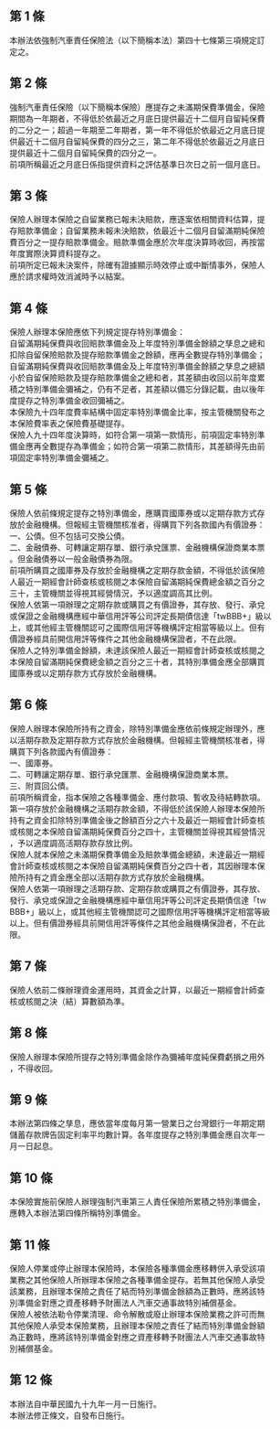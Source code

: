 第 1 條
-------
本辦法依強制汽車責任保險法（以下簡稱本法）第四十七條第三項規定訂  
定之。

第 2 條
-------
強制汽車責任保險（以下簡稱本保險）應提存之未滿期保費準備金，保險  
期間為一年期者，不得低於依最近之月底日提供最近十二個月自留純保費  
的二分之一；超過一年期至二年期者，第一年不得低於依最近之月底日提  
供最近十二個月自留純保費的四分之三，第二年不得低於依最近之月底日  
提供最近十二個月自留純保費的四分之一。  
前項所稱最近之月底日係指提供資料之評估基準日次日之前一個月底日。

第 3 條
-------
保險人辦理本保險之自留業務已報未決賠款，應逐案依相關資料估算，提  
存賠款準備金；自留業務未報未決賠款，依最近十二個月自留滿期純保險  
費百分之一提存賠款準備金。賠款準備金應於次年度決算時收回，再按當  
年度實際決算資料提存之。  
前項所定已報未決案件，除確有證據顯示時效停止或中斷情事外，保險人  
應於請求權時效消滅時予以結案。

第 4 條
-------
保險人辦理本保險應依下列規定提存特別準備金：  
自留滿期純保費與收回賠款準備金及上年度特別準備金餘額之孳息之總和  
扣除自留保險賠款及提存賠款準備金之餘額，應再全數提存特別準備金；  
自留滿期純保費與收回賠款準備金及上年度特別準備金餘額之孳息之總額  
小於自留保險賠款及提存賠款準備金之總和者，其差額由收回以前年度累  
積之特別準備金彌補之，仍有不足者，其差額以備忘分錄記載，由以後年  
度提存之特別準備金收回彌補之。  
本保險九十四年度費率結構中固定率特別準備金比率，按主管機關發布之  
本保險費率表之保險費基礎提存。  
保險人九十四年度決算時，如符合第一項第一款情形，前項固定率特別準  
備金應再全數提存為準備金；如符合第一項第二款情形，其差額得先由前  
項固定率特別準備金彌補之。

第 5 條
-------
保險人依前條規定提存之特別準備金，應購買國庫券或以定期存款方式存  
放於金融機構。但報經主管機關核准者，得購買下列各款國內有價證券：  
一、公債。但不包括可交換公債。  
二、金融債券、可轉讓定期存單、銀行承兌匯票、金融機構保證商業本票  
    。但金融債券以一般金融債券為限。  
前項所購買之國庫券及存放於金融機構之定期存款金額，不得低於該保險  
人最近一期經會計師查核或核閱之本保險自留滿期純保費總金額之百分之  
三十，主管機關並得視其經營情況，予以適度調高其比例。  
保險人依第一項辦理之定期存款或購買之有價證券，其存放、發行、承兌  
或保證之金融機構應經中華信用評等公司評定長期債信達「twBBB+」級以  
上，或其他經主管機關認可之國際信用評等機構評定相當等級以上。但有  
價證券經具前開信用評等條件之其他金融機構保證者，不在此限。  
保險人之特別準備金餘額，未達該保險人最近一期經會計師查核或核閱之  
本保險自留滿期純保費總金額之百分之三十者，其特別準備金應全部購買  
國庫券或以定期存款方式存放於金融機構。

第 6 條
-------
保險人辦理本保險所持有之資金，除特別準備金應依前條規定辦理外，應  
以活期存款及定期存款方式存放於金融機構。但報經主管機關核准者，得  
購買下列各款國內有價證券：  
一、國庫券。  
二、可轉讓定期存單、銀行承兌匯票、金融機構保證商業本票。  
三、附買回公債。  
前項所稱資金，指本保險之各種準備金、應付款項、暫收及待結轉款項。  
第一項存放於金融機構之活期存款金額，不得低於該保險人辦理本保險所  
持有之資金扣除特別準備金後之餘額百分之六十及最近一期經會計師查核  
或核閱之本保險自留滿期純保費百分之四十，主管機關並得視其經營情況  
，予以適度調高活期存款存放比例。  
保險人就本保險之未滿期保費準備金及賠款準備金總額，未達最近一期經  
會計師查核或核閱之本保險自留滿期純保費百分之四十者，其因辦理本保  
險所持有之資金應全部以活期存款方式存放於金融機構。  
保險人依第一項辦理之活期存款、定期存款或購買之有價證券，其存放、  
發行、承兌或保證之金融機構應經中華信用評等公司評定長期債信達「tw  
BBB+」級以上，或其他經主管機關認可之國際信用評等機構評定相當等級  
以上。但有價證券經具前開信用評等條件之其他金融機構保證者，不在此  
限。

第 7 條
-------
保險人依前二條辦理資金運用時，其資金之計算，以最近一期經會計師查  
核或核閱之決（結）算數額為準。

第 8 條
-------
保險人辦理本保險所提存之特別準備金除作為彌補年度純保費虧損之用外  
，不得收回。

第 9 條
-------
本辦法第四條之孳息，應依當年度每月第一營業日之台灣銀行一年期定期  
儲蓄存款牌告固定利率平均數計算。各年度提存之特別準備金應自次年一  
月一日起息。

第 10 條
--------
本保險實施前保險人辦理強制汽車第三人責任保險所累積之特別準備金，  
應轉入本辦法第四條所稱特別準備金。

第 11 條
--------
保險人停業或停止辦理本保險時，本保險各種準備金應移轉併入承受該項  
業務之其他保險人所辦理本保險之各種準備金提存。若無其他保險人承受  
該業務，且辦理本保險之責任了結而特別準備金餘額為正數時，應將該特  
別準備金對應之資產移轉予財團法人汽車交通事故特別補償基金。  
保險人被依法勒令停業清理、命令解散或廢止辦理本保險業務之許可而無  
其他保險人承受本保險業務，且辦理本保險之責任了結而特別準備金餘額  
為正數時，應將該特別準備金對應之資產移轉予財團法人汽車交通事故特  
別補償基金。

第 12 條
--------
本辦法自中華民國九十九年一月一日施行。  
本辦法修正條文，自發布日施行。

